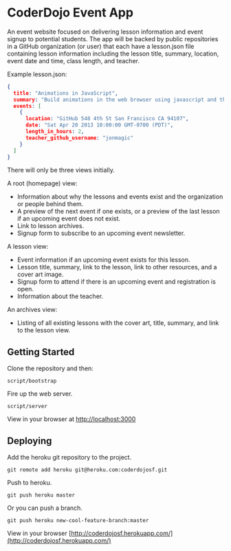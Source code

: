 CoderDojo Event App
===================

An event website focused on delivering lesson information and event signup to potential students. The app will be backed by public repositories in a GitHub organization (or user) that each have a lesson.json file containing lesson information including the lesson title, summary, location, event date and time, class length, and teacher.

Example lesson.json:

```json
{
  title: "Animations in JavaScript",
  summary: "Build animations in the web browser using javascript and the D3.js library.",
  events: [
    {
      location: "GitHub 548 4th St San Francisco CA 94107",
      date: "Sat Apr 20 2013 10:00:00 GMT-0700 (PDT)",
      length_in_hours: 2,
      teacher_github_username: "jonmagic"
    }
  ]
}
```

There will only be three views initially.

A root (homepage) view:

* Information about why the lessons and events exist and the organization or people behind them.
* A preview of the next event if one exists, or a preview of the last lesson if an upcoming event does not exist.
* Link to lesson archives.
* Signup form to subscribe to an upcoming event newsletter.

A lesson view:

* Event information if an upcoming event exists for this lesson.
* Lesson title, summary, link to the lesson, link to other resources, and a cover art image.
* Signup form to attend if there is an upcoming event and registration is open.
* Information about the teacher.

An archives view:

* Listing of all existing lessons with the cover art, title, summary, and link to the lesson view.

## Getting Started

Clone the repository and then:

```
script/bootstrap
```

Fire up the web server.

```
script/server
```

View in your browser at [http://localhost:3000](http://localhost:3000)

## Deploying

Add the heroku git repository to the project.

```
git remote add heroku git@heroku.com:coderdojosf.git
```

Push to heroku.

```
git push heroku master
```

Or you can push a branch.

```
git push heroku new-cool-feature-branch:master
```

View in your browser [http://coderdojosf.herokuapp.com/](http://coderdojosf.herokuapp.com/)